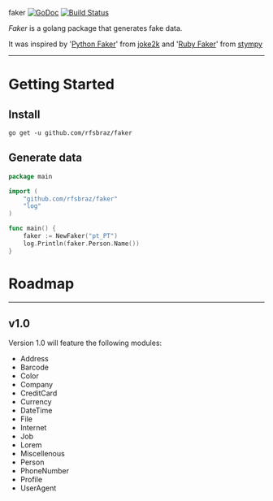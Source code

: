 faker [![GoDoc](https://godoc.org/github.com/rfsbraz/faker?status.png)](https://godoc.org/github.com/rfsbraz/faker) [![Build Status](https://travis-ci.org/rfsbraz/faker.svg?branch=master)](https://travis-ci.org/rfsbraz/faker)

*Faker* is a golang package that generates fake data.

It was inspired by '[Python Faker](https://github.com/joke2k/faker)' from [joke2k](https://github.com/joke2k) and '[Ruby Faker](https://github.com/stympy/faker)' from [stympy](https://github.com/stympy)

----

# Getting Started

## Install

```
go get -u github.com/rfsbraz/faker
```

## Generate data

```go
package main

import (
	"github.com/rfsbraz/faker"
	"log"
)

func main() {
	faker := NewFaker("pt_PT")
	log.Println(faker.Person.Name())
}

```

# Roadmap

----

## v1.0

Version 1.0 will feature the following modules:

* Address
* Barcode
* Color
* Company
* CreditCard
* Currency
* DateTime
* File
* Internet
* Job
* Lorem
* Miscellenous
* Person
* PhoneNumber
* Profile
* UserAgent